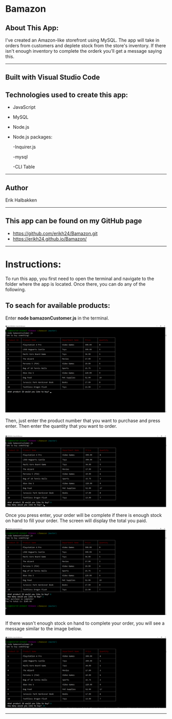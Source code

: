 # Bamazon


## About This App:

I've created an Amazon-like storefront using MySQL. The app will take in orders from customers and deplete stock from the store's inventory. If there isn't enough inventory to complete the orderk you'll get a message saying this.

****

## Built with Visual Studio Code

## Technologies used to create this app:
- JavaScript
- MySQL
- Node.js
- Node.js packages: 
    
    -Inquirer.js

    -mysql

    -CLI Table

**** 

## Author

Erik Halbakken
 

****

## This app can be found on my GitHub page
- https://github.com/erikh24/Bamazon.git
- https://erikh24.github.io/Bamazon/

****

# Instructions:

 To run this app, you first need to open the terminal and navigate to the folder where the app is located. Once there, you can do any of the following.

## To seach for available products:
Enter **node bamazonCustomer.js** in the terminal.

![image](/images/table-of-products.png)

    
Then, just enter the product number that you want to purchase and press enter. Then enter the quantity that you want to order.

![image](/images/enter-product-id-and-qty.png)


Once you press enter, your order will be complete if there is enough stock on hand to fill your order. The screen will display the total you paid.

![image](/images/completed-order.png)


If there wasn't enough stock on hand to complete your order, you will see a message similar to the image below.

![image](/images/not-enough-stock.png)


****
